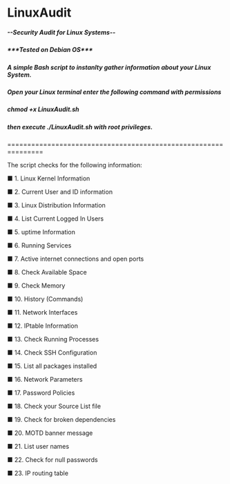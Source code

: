 # LinuxAudit
<h5>--Security Audit for Linux Systems--</h5>
<p><h5>***Tested on Debian OS***</p></h5>
<p><h5>A simple Bash script to instanlty gather information about your Linux System.</h5></p>
<h5>Open your Linux terminal enter the following command with permissions</h5>
<h5>chmod +x LinuxAudit.sh</h5>
<h5>then execute ./LinuxAudit.sh with root privileges.</h5>
<p>===============================================================</p>
<p>The script checks for the following information:</p>

<p>&#9632; 1. Linux Kernel Information </p>
<p>&#9632; 2. Current User and ID information </p>
<p>&#9632; 3.  Linux Distribution Information </p>
<p>&#9632; 4. List Current Logged In Users </p>
<p>&#9632; 5. uptime Information </p>
<p>&#9632; 6. Running Services </p>
<p>&#9632; 7. Active internet connections and open ports </p>
<p>&#9632; 8. Check Available Space </p>
<p>&#9632; 9. Check Memory </p>
<p>&#9632; 10. History (Commands) </p>
<p>&#9632; 11. Network Interfaces </p>
<p>&#9632; 12. IPtable Information </p>
<p>&#9632; 13. Check Running Processes </p>
<p>&#9632; 14. Check SSH Configuration </p>
<p>&#9632; 15. List all packages installed </p>
<p>&#9632; 16. Network Parameters </p>
<p>&#9632; 17. Password Policies </p>
<p>&#9632; 18. Check your Source List file </p>
<p>&#9632; 19. Check for broken dependencies </p>
<p>&#9632; 20. MOTD banner message </p>
<p>&#9632; 21. List user names </p>
<p>&#9632; 22. Check for null passwords </p>
<p>&#9632; 23. IP routing table </p>

